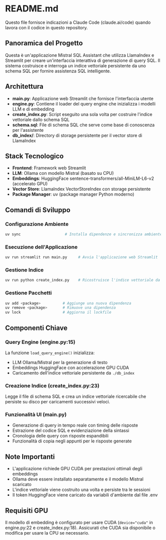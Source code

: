 # README.md

Questo file fornisce indicazioni a Claude Code (claude.ai/code) quando lavora con il codice in questo repository.

## Panoramica del Progetto

Questa è un'applicazione Mistral SQL Assistant che utilizza LlamaIndex e Streamlit per creare un'interfaccia interattiva di generazione di query SQL. Il sistema costruisce e interroga un indice vettoriale persistente da uno schema SQL per fornire assistenza SQL intelligente.

## Architettura

- **main.py**: Applicazione web Streamlit che fornisce l'interfaccia utente
- **engine.py**: Contiene il loader del query engine che inizializza i modelli LLM e di embedding
- **create_index.py**: Script eseguito una sola volta per costruire l'indice vettoriale dallo schema SQL
- **schema.sql**: File di schema SQL che serve come base di conoscenza per l'assistente
- **db_index/**: Directory di storage persistente per il vector store di LlamaIndex

## Stack Tecnologico

- **Frontend**: Framework web Streamlit
- **LLM**: Ollama con modello Mistral (basato su CPU)
- **Embeddings**: HuggingFace sentence-transformers/all-MiniLM-L6-v2 (accelerato GPU)
- **Vector Store**: LlamaIndex VectorStoreIndex con storage persistente
- **Package Manager**: uv (package manager Python moderno)

## Comandi di Sviluppo

### Configurazione Ambiente
```bash
uv sync                    # Installa dipendenze e sincronizza ambiente
```

### Esecuzione dell'Applicazione
```bash
uv run streamlit run main.py     # Avvia l'applicazione web Streamlit
```

### Gestione Indice
```bash
uv run python create_index.py    # Ricostruisce l'indice vettoriale da schema.sql
```

### Gestione Pacchetti
```bash
uv add <package>          # Aggiunge una nuova dipendenza
uv remove <package>       # Rimuove una dipendenza
uv lock                   # Aggiorna il lockfile
```

## Componenti Chiave

### Query Engine (engine.py:15)
La funzione `load_query_engine()` inizializza:
- LLM Ollama/Mistral per la generazione di testo
- Embeddings HuggingFace con accelerazione GPU CUDA
- Caricamento dell'indice vettoriale persistente da `./db_index`

### Creazione Indice (create_index.py:23)
Legge il file di schema SQL e crea un indice vettoriale ricercabile che persiste su disco per caricamenti successivi veloci.

### Funzionalità UI (main.py)
- Generazione di query in tempo reale con timing delle risposte
- Estrazione del codice SQL e evidenziazione della sintassi
- Cronologia delle query con risposte espandibili
- Funzionalità di copia negli appunti per le risposte generate

## Note Importanti

- L'applicazione richiede GPU CUDA per prestazioni ottimali degli embeddings
- Ollama deve essere installato separatamente e il modello Mistral scaricato
- L'indice vettoriale viene costruito una volta e persiste tra le sessioni
- Il token HuggingFace viene caricato da variabili d'ambiente dal file .env

## Requisiti GPU

Il modello di embedding è configurato per usare CUDA (`device="cuda"` in engine.py:22 e create_index.py:18). Assicurati che CUDA sia disponibile o modifica per usare la CPU se necessario.